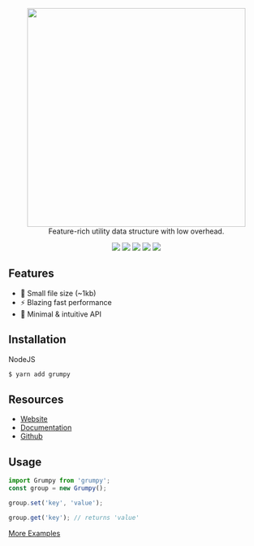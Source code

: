 <p align="center">
    <img src="https://grumpy.js.org/img/grumpy-npm.svg" width="430">
    <br>Feature-rich utility data structure with low overhead.
</p>
<p align="center">
    <img src="https://badgen.net/npm/v/grumpy?color=purple&style=flat">
    <img src="https://badgen.net/npm/dt/grumpy?color=purple&style=flat">
    <img src="https://badgen.net/bundlephobia/minzip/grumpy?color=purple&style=flat">
	<img src="https://badgen.net/david/dep/cringiest/grumpy?color=purple&style=flat">
    <img src="https://badgen.net/npm/license/grumpy?color=purple&style=flat">
    <br>
</p>

## Features

* 🎉 Small file size (~1kb)  
* ⚡️ Blazing fast performance  
* 🚀 Minimal & intuitive API

## Installation

NodeJS
```bash
$ yarn add grumpy
```

## Resources

- [Website](https://grumpy.js.org/ "Website")
- [Documentation](https://grumpy.js.org/api "Documentation")
- [Github](https://github.com/cringiest/grumpy "Github")

## Usage

```js
import Grumpy from 'grumpy';
const group = new Grumpy();

group.set('key', 'value');

group.get('key'); // returns 'value'
```

[More Examples](https://grumpy.js.org/examples/ "More Examples")
